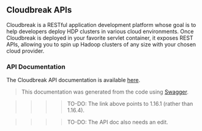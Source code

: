 
## Cloudbreak APIs

Cloudbreak is a RESTful application development platform whose goal is to help developers deploy HDP clusters in various cloud environments. Once Cloudbreak is deployed in your favorite servlet container, it exposes REST APIs, allowing you to spin up Hadoop clusters of any size with your chosen cloud provider.

### API Documentation 

The Cloudbreak API documentation is available [here](https://app.swaggerhub.com/apis/Cloudbreak/Cloudbreak/1.16.1). 

> This documentation was generated from the code using [Swagger](https://swagger.io/).

>>>> TO-DO: The link above points to 1.16.1 (rather than 1.16.4).

>>>> TO-DO: The API doc also needs an edit.